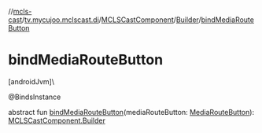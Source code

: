 //[mcls-cast](../../../../index.md)/[tv.mycujoo.mclscast.di](../../index.md)/[MCLSCastComponent](../index.md)/[Builder](index.md)/[bindMediaRouteButton](bind-media-route-button.md)

# bindMediaRouteButton

[androidJvm]\

@BindsInstance

abstract fun [bindMediaRouteButton](bind-media-route-button.md)(mediaRouteButton: [MediaRouteButton](https://developer.android.com/reference/kotlin/androidx/mediarouter/app/MediaRouteButton.html)): [MCLSCastComponent.Builder](index.md)

